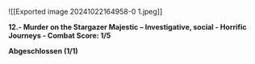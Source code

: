 ![[Exported image 20241022164958-0 1.jpeg]]

**12.- Murder on the Stargazer Majestic – Investigative, social - Horrific Journeys - Combat Score: 1/5**  
  
**Abgeschlossen (1/1)**
